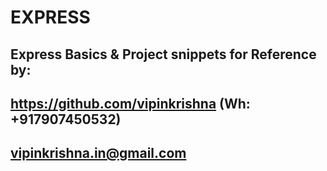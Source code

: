# EXPRESS

## Express Basics & Project snippets for Reference by:

## https://github.com/vipinkrishna (Wh: +917907450532)
## vipinkrishna.in@gmail.com

